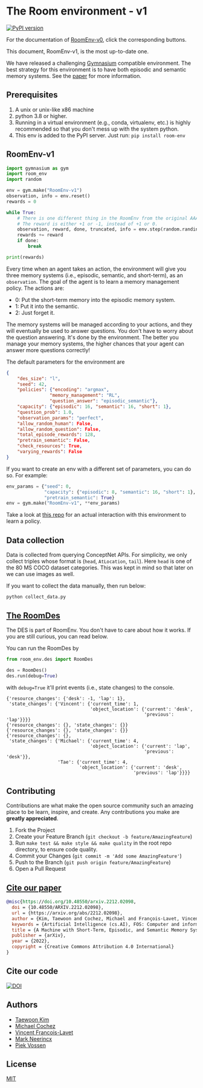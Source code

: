# The Room environment - v1
[![PyPI version](https://badge.fury.io/py/room-env.svg)](https://badge.fury.io/py/room-env)

For the documentation of [RoomEnv-v0](./documents/README-v0.md), click the corresponding buttons.

This document, RoomEnv-v1, is the most up-to-date one.

We have released a challenging [Gymnasium](https://www.gymlibrary.dev/) compatible
environment. The best strategy for this environment is to have both episodic and semantic
memory systems. See the [paper](https://arxiv.org/abs/2212.02098) for more information.

## Prerequisites

1. A unix or unix-like x86 machine
1. python 3.8 or higher.
1. Running in a virtual environment (e.g., conda, virtualenv, etc.) is highly recommended so that you don't mess up with the system python.
1. This env is added to the PyPI server. Just run: `pip install room-env`

## RoomEnv-v1

```python
import gymnasium as gym
import room_env
import random

env = gym.make("RoomEnv-v1")
observation, info = env.reset()
rewards = 0

while True:
    # There is one different thing in the RoomEnv from the original AAAI-2023 paper:
    # The reward is either +1 or -1, instead of +1 or 0.
    observation, reward, done, truncated, info = env.step(random.randint(0, 2))
    rewards += reward
    if done:
        break

print(rewards)
```

Every time when an agent takes an action, the environment will give you three memory
systems (i.e., episodic, semantic, and short-term), as an `observation`. The goal of the
agent is to learn a memory management policy. The actions are:

- 0: Put the short-term memory into the episodic memory system.
- 1: Put it into the semantic.
- 2: Just forget it.

The memory systems will be managed according to your actions, and they will eventually
be used to answer questions. You don't have to worry about the question answering. It's done
by the environment. The better you manage your memory systems, the higher chances that
your agent can answer more questions correctly!

The default parameters for the environment are

```json
{
    "des_size": "l",
    "seed": 42,
    "policies": {"encoding": "argmax",
                "memory_management": "RL",
                "question_answer": "episodic_semantic"},
    "capacity": {"episodic": 16, "semantic": 16, "short": 1},
    "question_prob": 1.0,
    "observation_params": "perfect",
    "allow_random_human": False,
    "allow_random_question": False,
    "total_episode_rewards": 128,
    "pretrain_semantic": False,
    "check_resources": True,
    "varying_rewards": False
}
```

If you want to create an env with a different set of parameters, you can do so. For example:

```python
env_params = {"seed": 0,
              "capacity": {"episodic": 8, "semantic": 16, "short": 1},
              "pretrain_semantic": True}
env = gym.make("RoomEnv-v1", **env_params)
```

Take a look at [this repo](https://github.com/tae898/explicit-memory) for an actual
interaction with this environment to learn a policy.

## Data collection

Data is collected from querying ConceptNet APIs. For simplicity, we only collect triples
whose format is (`head`, `AtLocation`, `tail`). Here `head` is one of the 80 MS COCO
dataset categories. This was kept in mind so that later on we can use images as well.

If you want to collect the data manually, then run below:

```
python collect_data.py
```

## [The RoomDes](room_env/des.py)

The DES is part of RoomEnv. You don't have to care about how it works. If you are still
curious, you can read below.

You can run the RoomDes by

```python
from room_env.des import RoomDes

des = RoomDes()
des.run(debug=True)
```

with `debug=True` it'll print events (i.e., state changes) to the console.

```console
{'resource_changes': {'desk': -1, 'lap': 1},
 'state_changes': {'Vincent': {'current_time': 1,
                               'object_location': {'current': 'desk',
                                                   'previous': 'lap'}}}}
{'resource_changes': {}, 'state_changes': {}}
{'resource_changes': {}, 'state_changes': {}}
{'resource_changes': {},
 'state_changes': {'Michael': {'current_time': 4,
                               'object_location': {'current': 'lap',
                                                   'previous': 'desk'}},
                   'Tae': {'current_time': 4,
                           'object_location': {'current': 'desk',
                                               'previous': 'lap'}}}}
```

## Contributing

Contributions are what make the open source community such an amazing place to be learn,
inspire, and create. Any contributions you make are **greatly appreciated**.

1. Fork the Project
1. Create your Feature Branch (`git checkout -b feature/AmazingFeature`)
1. Run `make test && make style && make quality` in the root repo directory,
   to ensure code quality.
1. Commit your Changes (`git commit -m 'Add some AmazingFeature'`)
1. Push to the Branch (`git push origin feature/AmazingFeature`)
1. Open a Pull Request

## [Cite our paper](https://arxiv.org/abs/2212.02098)

```bibtex
@misc{https://doi.org/10.48550/arxiv.2212.02098,
  doi = {10.48550/ARXIV.2212.02098},
  url = {https://arxiv.org/abs/2212.02098},
  author = {Kim, Taewoon and Cochez, Michael and François-Lavet, Vincent and Neerincx, Mark and Vossen, Piek},
  keywords = {Artificial Intelligence (cs.AI), FOS: Computer and information sciences, FOS: Computer and information sciences},
  title = {A Machine with Short-Term, Episodic, and Semantic Memory Systems},
  publisher = {arXiv},
  year = {2022},
  copyright = {Creative Commons Attribution 4.0 International}
}
```

## Cite our code

[![DOI](https://zenodo.org/badge/477781069.svg)](https://zenodo.org/badge/latestdoi/477781069)

## Authors

- [Taewoon Kim](https://taewoon.kim/)
- [Michael Cochez](https://www.cochez.nl/)
- [Vincent Francois-Lavet](http://vincent.francois-l.be/)
- [Mark Neerincx](https://ocw.tudelft.nl/teachers/m_a_neerincx/)
- [Piek Vossen](https://vossen.info/)

## License

[MIT](https://choosealicense.com/licenses/mit/)
